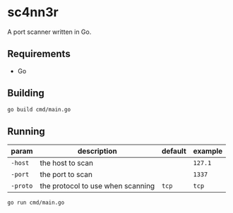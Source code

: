 # sc4nn3r

A port scanner written in Go.

## Requirements

- Go

## Building

```bash
go build cmd/main.go
```

## Running

| param | description | default | example |
|---|---|---|---|
| `-host` | the host to scan | | `127.1` |
| `-port` | the port to scan | | `1337` |
| `-proto` | the protocol to use when scanning | `tcp` | `tcp` |

```bash
go run cmd/main.go
```

